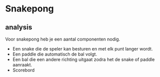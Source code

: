 # Snakepong
## analysis
Voor snakepong heb je een aantal componenten nodig.
- Een snake die de speler kan besturen en met elk punt langer wordt.
- Een paddle die automatisch de bal volgt.
- Een bal die een andere richting uitgaat zodra het de snake of paddle aanraakt.
- Scorebord